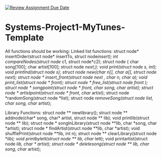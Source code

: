 [![Review Assignment Due Date](https://classroom.github.com/assets/deadline-readme-button-24ddc0f5d75046c5622901739e7c5dd533143b0c8e959d652212380cedb1ea36.svg)](https://classroom.github.com/a/Tkl7zHjA)
# Systems-Project1-MyTunes-Template

All functions should be working:
Linked list functions:
struct node* insertOrder(struct node* insertTo, struct node*insert);
int compareNodes(struct node* c1, struct node*c2); 
struct node { char song[100]; char artist[100]; struct node *next;};
void print(struct node *s, int);
void printInd(struct node *s);
struct node* new(char n[], char a[], struct node *next);
struct node * insert_front(struct node *next , char* n, char* a);
void print_list(struct node * front);
struct node * free_list(struct node *front );
struct node * songpoint(struct node * front, char* song, char* artist);
struct node * artistpoint(struct node * front, char* artist);
struct node *randomSong(struct node *list);
struct node *removeSong(struct node *list, char* song, char* artist);

Library Functions:
struct node ** newlibrary();
struct node ** addnode(char* song, char* artist, struct node ** lib);
void printlib(struct node ** lib);
struct node  * songInLibrary(struct node **lib, char *song, char *artist);
struct node  * findArtist(struct node **lib, char *artist);
void shufflePrint(struct node **lib, int n);
struct node ** clearLibrary(struct node **lib);
void printbylett(struct node ** lib, char* lett);
void printartist(struct node **lib, char * artist);
struct node * deletesong(struct node ** lib, char* song, char* artist);